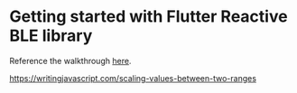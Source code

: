 # Getting started with Flutter Reactive BLE library

Reference the walkthrough [here](ubiqueiot.com/posts/flutter-reactive-ble).


https://writingjavascript.com/scaling-values-between-two-ranges

